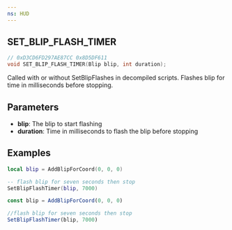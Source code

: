 ```yaml
---
ns: HUD
---
```

## SET_BLIP_FLASH_TIMER

```c
// 0xD3CD6FD297AE87CC 0x8D5DF611
void SET_BLIP_FLASH_TIMER(Blip blip, int duration);
```
Called with or without SetBlipFlashes in decompiled scripts. Flashes blip for time in milliseconds before stopping.

## Parameters
* **blip**: The blip to start flashing
* **duration**: Time in milliseconds to flash the blip before stopping

## Examples
```lua
local blip = AddBlipForCoord(0, 0, 0)

-- flash blip for seven seconds then stop
SetBlipFlashTimer(blip, 7000)
```

```js
const blip = AddBlipForCoord(0, 0, 0)

//flash blip for seven seconds then stop
SetBlipFlashTimer(blip, 7000)
```
